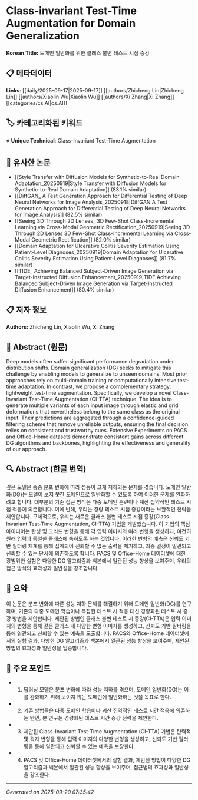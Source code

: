 # Class-invariant Test-Time Augmentation for Domain Generalization

**Korean Title:** 도메인 일반화를 위한 클래스 불변 테스트 시점 증강

## 📋 메타데이터

**Links**: [[daily/2025-09-17|2025-09-17]] [[authors/Zhicheng Lin|Zhicheng Lin]] [[authors/Xiaolin Wu|Xiaolin Wu]] [[authors/Xi Zhang|Xi Zhang]] [[categories/cs.AI|cs.AI]]

## 🏷️ 카테고리화된 키워드
**⭐ Unique Technical**: Class-Invariant Test-Time Augmentation

## 🔗 유사한 논문
- [[Style Transfer with Diffusion Models for Synthetic-to-Real Domain Adaptation_20250919|Style Transfer with Diffusion Models for Synthetic-to-Real Domain Adaptation]] (83.1% similar)
- [[DiffGAN_ A Test Generation Approach for Differential Testing of Deep Neural Networks for Image Analysis_20250918|DiffGAN A Test Generation Approach for Differential Testing of Deep Neural Networks for Image Analysis]] (82.5% similar)
- [[Seeing 3D Through 2D Lenses_ 3D Few-Shot Class-Incremental Learning via Cross-Modal Geometric Rectification_20250919|Seeing 3D Through 2D Lenses 3D Few-Shot Class-Incremental Learning via Cross-Modal Geometric Rectification]] (82.0% similar)
- [[Domain Adaptation for Ulcerative Colitis Severity Estimation Using Patient-Level Diagnoses_20250919|Domain Adaptation for Ulcerative Colitis Severity Estimation Using Patient-Level Diagnoses]] (81.7% similar)
- [[TIDE_ Achieving Balanced Subject-Driven Image Generation via Target-Instructed Diffusion Enhancement_20250919|TIDE Achieving Balanced Subject-Driven Image Generation via Target-Instructed Diffusion Enhancement]] (80.4% similar)

## 📋 저자 정보

**Authors:** Zhicheng Lin, Xiaolin Wu, Xi Zhang

## 📄 Abstract (원문)

Deep models often suffer significant performance degradation under
distribution shifts. Domain generalization (DG) seeks to mitigate this
challenge by enabling models to generalize to unseen domains. Most prior
approaches rely on multi-domain training or computationally intensive test-time
adaptation. In contrast, we propose a complementary strategy: lightweight
test-time augmentation. Specifically, we develop a novel Class-Invariant
Test-Time Augmentation (CI-TTA) technique. The idea is to generate multiple
variants of each input image through elastic and grid deformations that
nevertheless belong to the same class as the original input. Their predictions
are aggregated through a confidence-guided filtering scheme that remove
unreliable outputs, ensuring the final decision relies on consistent and
trustworthy cues. Extensive Experiments on PACS and Office-Home datasets
demonstrate consistent gains across different DG algorithms and backbones,
highlighting the effectiveness and generality of our approach.

## 🔍 Abstract (한글 번역)

깊은 모델은 종종 분포 변화에 따라 성능이 크게 저하되는 문제를 겪습니다. 도메인 일반화(DG)는 모델이 보지 못한 도메인으로 일반화할 수 있도록 하여 이러한 문제를 완화하려고 합니다. 대부분의 기존 접근 방식은 다중 도메인 훈련이나 계산 집약적인 테스트 시점 적응에 의존합니다. 이에 반해, 우리는 경량 테스트 시점 증강이라는 보완적인 전략을 제안합니다. 구체적으로, 우리는 새로운 클래스 불변 테스트 시점 증강(Class-Invariant Test-Time Augmentation, CI-TTA) 기법을 개발했습니다. 이 기법의 핵심 아이디어는 탄성 및 그리드 변형을 통해 각 입력 이미지의 여러 변형을 생성하되, 여전히 원래 입력과 동일한 클래스에 속하도록 하는 것입니다. 이러한 변형의 예측은 신뢰도 기반 필터링 체계를 통해 집계되어 신뢰할 수 없는 출력을 제거하고, 최종 결정이 일관되고 신뢰할 수 있는 단서에 의존하도록 합니다. PACS 및 Office-Home 데이터셋에 대한 광범위한 실험은 다양한 DG 알고리즘과 백본에서 일관된 성능 향상을 보여주며, 우리의 접근 방식의 효과성과 일반성을 강조합니다.

## 📝 요약

이 논문은 분포 변화에 따른 성능 저하 문제를 해결하기 위해 도메인 일반화(DG)를 연구하며, 기존의 다중 도메인 학습이나 복잡한 테스트 시 적응 대신 경량화된 테스트 시 증강 방법을 제안합니다. 제안된 방법인 클래스 불변 테스트 시 증강(CI-TTA)은 입력 이미지의 변형을 통해 같은 클래스 내 다양한 변형 이미지를 생성하고, 신뢰도 기반 필터링을 통해 일관되고 신뢰할 수 있는 예측을 도출합니다. PACS와 Office-Home 데이터셋에서의 실험 결과, 다양한 DG 알고리즘과 백본에서 일관된 성능 향상을 보여주며, 제안된 방법의 효과성과 일반성을 입증합니다.

## 🎯 주요 포인트

- 1. 딥러닝 모델은 분포 변화에 따라 성능 저하를 겪으며, 도메인 일반화(DG)는 이를 완화하기 위해 보이지 않는 도메인에 일반화하는 것을 목표로 한다.

- 2. 기존 방법들은 다중 도메인 학습이나 계산 집약적인 테스트 시간 적응에 의존하는 반면, 본 연구는 경량화된 테스트 시간 증강 전략을 제안한다.

- 3. 제안된 Class-Invariant Test-Time Augmentation (CI-TTA) 기법은 탄력적 및 격자 변형을 통해 입력 이미지의 다양한 변형을 생성하고, 신뢰도 기반 필터링을 통해 일관되고 신뢰할 수 있는 예측을 보장한다.

- 4. PACS 및 Office-Home 데이터셋에서의 실험 결과, 제안된 방법이 다양한 DG 알고리즘과 백본에서 일관된 성능 향상을 보여주며, 접근법의 효과성과 일반성을 강조한다.

---

*Generated on 2025-09-20 07:35:42*